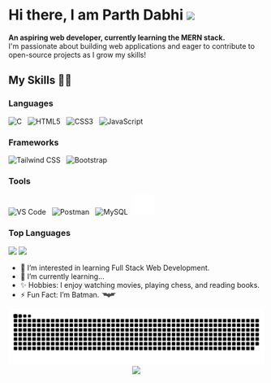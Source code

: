 # Hi there, I am Parth Dabhi <img src="https://media.giphy.com/media/hvRJCLFzcasrR4ia7z/giphy.gif" width="30px">

**An aspiring web developer, currently learning the MERN stack.**  
I'm passionate about building web applications and eager to contribute to open-source projects as I grow my skills!

## My Skills 👨‍💻

### Languages
<p align="left">
  <img src="https://cdn.jsdelivr.net/gh/devicons/devicon/icons/c/c-original.svg" alt="C" width="40" height="40"/>
  &nbsp
  <img src="https://cdn.jsdelivr.net/gh/devicons/devicon/icons/html5/html5-original.svg" alt="HTML5" width="40" height="40"/>
  &nbsp
  <img src="https://cdn.jsdelivr.net/gh/devicons/devicon/icons/css3/css3-original.svg" alt="CSS3" width="40" height="40"/>
  &nbsp
  <img src="https://cdn.jsdelivr.net/gh/devicons/devicon/icons/javascript/javascript-original.svg" alt="JavaScript" width="40" height="40"/>
</p>

### Frameworks
<p align="left">
  <img src="https://upload.wikimedia.org/wikipedia/commons/d/d5/Tailwind_CSS_Logo.svg" alt="Tailwind CSS" width="40" height="40"/>
  &nbsp
  <img src="https://cdn.jsdelivr.net/gh/devicons/devicon/icons/bootstrap/bootstrap-original.svg" alt="Bootstrap" width="40" height="40"/>
</p>

### Tools
<p align="left">
  <img src="https://cdn.jsdelivr.net/gh/devicons/devicon/icons/vscode/vscode-original.svg" alt="VS Code" width="40" height="40"/>
  &nbsp
  <img src="https://cdn.jsdelivr.net/gh/devicons/devicon/icons/postman/postman-original.svg" alt="Postman" width="40" height="40"/>
  &nbsp
  <img src="https://cdn.jsdelivr.net/gh/devicons/devicon/icons/mysql/mysql-original-wordmark.svg" alt="MySQL" width="40" height="40" />
  &nbsp
  <img src="https://raw.githubusercontent.com/parthdabhi1703/assets/db932a672dbc20b4aeb4c1b0da675f11e634befd/github.svg" alt="GitHub" width="40" height="40" />
</p>

### Top Languages
<img src="https://github-readme-stats.vercel.app/api/top-langs/?username=parthdabhi1703&theme=transparent&hide_border=false&include_all_commits=false&count_private=false&layout=compact" />

<img src="https://github-profile-summary-cards.vercel.app/api/cards/profile-details?username=parthdabhi1703&theme=github_dark" />

- 👀 I’m interested in learning Full Stack Web Development.
- 🌱 I’m currently learning...
- ✨ Hobbies: I enjoy watching movies, playing chess, and reading books.
- ⚡ Fun Fact: I’m Batman. <img src="https://github.com/parthdabhi1703/assets/blob/main/batman-logo.png?raw=true" alt="Batman" style="width:30px; height:auto; vertical-align:middle;" />

<div align="center"><img src="https://github.com/parthdabhi1703/parthdabhi1703/blob/output/github-snake-dark.svg" /></div>

<div align="center"><img src="https://visitcount.itsvg.in/api?id=parthdabhi1703&icon=2&color=9" width=100 /></div>
